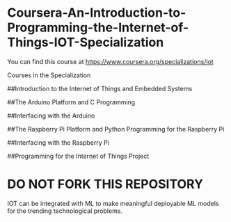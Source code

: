 # Coursera-An-Introduction-to-Programming-the-Internet-of-Things-IOT-Specialization
You can find this course at https://www.coursera.org/specializations/iot


Courses in the Specialization

##Introduction to the Internet of Things and Embedded Systems

##The Arduino Platform and C Programming

##Interfacing with the Arduino

##The Raspberry Pi Platform and Python Programming for the Raspberry Pi

##Interfacing with the Raspberry Pi

##Programming for the Internet of Things Project


# DO NOT FORK THIS REPOSITORY

IOT can be integrated with ML to make meaningful deployable ML models for the trending technological problems.
